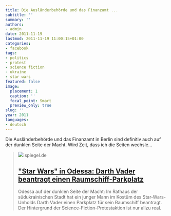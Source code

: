 ```yaml
---
title: Die Ausländerbehörde und das Finanzamt ...
subtitle: ''
summary: ''
authors:
- admin
date: 2011-11-19
lastmod: 2011-11-19 11:00:15+01:00
categories:
- facebook
tags:
- politics
- protest
- science fiction
- ukraine
- star wars
featured: false
image:
  placement: 1
  caption: ''
  focal_point: Smart
  preview_only: true
slug: ''
year: 2011
languages:
- deutsch
---
```


Die Ausländerbehörde und das Finanzamt in Berlin sind definitiv auch auf der dunklen Seite der Macht. Wird Zeit, dass ich die Seiten wechsle...
> [![](https://cdn.prod.www.spiegel.de/images/e0971beb-0001-0004-0000-000000284669_w1200_r1.778_fpx49.97_fpy48.69.jpg)](http://www.spiegel.de/panorama/0,1518,798727,00.html)
> spiegel.de
> ## ["Star Wars" in Odessa: Darth Vader beantragt einen Raumschiff-Parkplatz](http://www.spiegel.de/panorama/0,1518,798727,00.html)
>
>Odessa auf der dunklen Seite der Macht: Im Rathaus der südukrainischen Stadt hat ein junger Mann im Kostüm des Star-Wars-Unholds Darth Vader einen Parkplatz für sein Raumschiff beantragt. Der Hintergrund der Science-Fiction-Protestaktion ist nur allzu real.